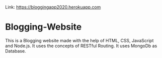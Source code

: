 Link: https://bloggingapp2020.herokuapp.com

# Blogging-Website
This is a Blogging website made with the help of HTML, CSS, JavaScript and Node.js. It uses the concepts of RESTful Routing. It uses MongoDb as Database.
